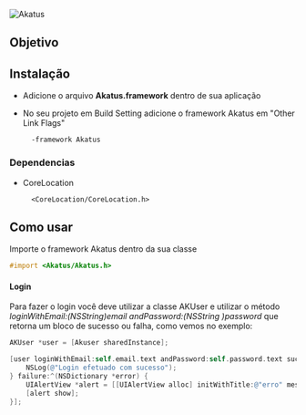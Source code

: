 <p align="left" >
  <img src="https://site.akatus.com/wp-content/uploads/2012/12/logo.gif" alt="Akatus" title="Akatus">
</p>

## Objetivo


## Instalação

- Adicione o arquivo **Akatus.framework** dentro de sua aplicação
- No seu projeto em Build Setting adicione o framework Akatus em "Other Link Flags"

        -framework Akatus

### Dependencias

- CoreLocation

        <CoreLocation/CoreLocation.h>


## Como usar

Importe o framework Akatus dentro da sua classe
```objective-c
#import <Akatus/Akatus.h>
```

#### Login

Para fazer o login você deve utilizar a classe AKUser e utilizar o método **loginWithEmail:(NSString*)email andPassword:(NSString *)password** que retorna um bloco de sucesso ou falha, como vemos no exemplo:

```objective-c
AKUser *user = [Akuser sharedInstance];

[user loginWithEmail:self.email.text andPassword:self.password.text success:^{
    NSLog(@"Login efetuado com sucesso");
} failure:^(NSDictionary *error) {
    UIAlertView *alert = [[UIAlertView alloc] initWithTitle:@"erro" message:[error valueForKey:@"message"] delegate:nil cancelButtonTitle:nil otherButtonTitles:@"Ok", nil];
    [alert show];
}];
```
